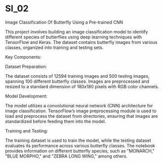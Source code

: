 # SI_02
Image Classification Of Butterfly Using a Pre-trained CNN

This project involves building an image classification model to identify different species of butterflies using deep learning techniques with TensorFlow and Keras. The dataset contains butterfly images from various classes, organized into training and testing sets.

Key Components:

Dataset Preparation:

The dataset consists of 12594 training images and 500 testing images, spanning 100 different butterfly classes.
Images are preprocessed and resized to a standard dimension of 180x180 pixels with RGB color channels.

Model Development:

The model utilizes a convolutional neural network (CNN) architecture for image classification.
TensorFlow’s image preprocessing module is used to load and preprocess the dataset from directories, ensuring that images are standardized before feeding them into the model.

Training and Testing:

The training dataset is used to train the model, while the testing dataset evaluates its performance across various butterfly classes.
The notebook provides information on different butterfly species, such as "MONARCH," "BLUE MORPHO," and "ZEBRA LONG WING," among others.

